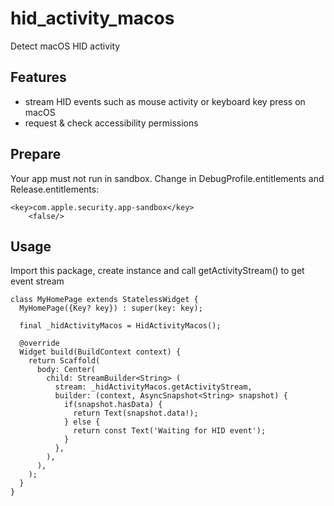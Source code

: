 # hid_activity_macos

Detect macOS HID activity

## Features

- stream HID events such as mouse activity or keyboard key press on macOS
- request & check accessibility permissions

## Prepare

Your app must not run in sandbox. Change in DebugProfile.entitlements and Release.entitlements:

```
<key>com.apple.security.app-sandbox</key>
	<false/>
```

## Usage

Import this package, create instance and call getActivityStream() to get event stream

```
class MyHomePage extends StatelessWidget {
  MyHomePage({Key? key}) : super(key: key);

  final _hidActivityMacos = HidActivityMacos();

  @override
  Widget build(BuildContext context) {
    return Scaffold(
      body: Center(
        child: StreamBuilder<String> (
          stream: _hidActivityMacos.getActivityStream,
          builder: (context, AsyncSnapshot<String> snapshot) {
            if(snapshot.hasData) {
              return Text(snapshot.data!);
            } else {
              return const Text('Waiting for HID event');
            }
          },
        ),
      ),
    );
  }
}
```